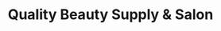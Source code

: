 ---
title: "Quality Beauty Supply & Salon"
url: /orange/quality-beauty-supply-und-salon/
shop: Kosmetik
---